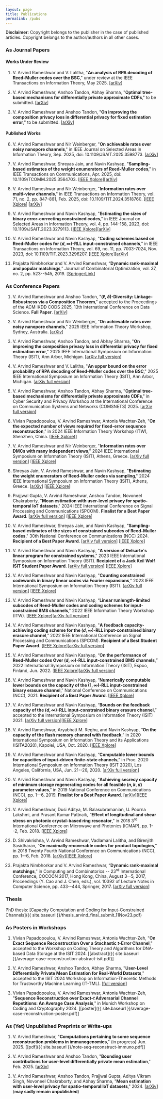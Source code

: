 ```yaml
---
layout: page
title: Publications
permalink: /pubs
---
```


**Disclaimer**: Copyright belongs to the publisher in the case of published articles. Copyright belongs to the author/authors in all other cases.

### As Journal Papers

#### Works Under Review

1. V. Arvind Rameshwar and V. Lalitha, "**An analysis of RPA decoding of Reed-Muller codes over the BSC**," under review at the IEEE Transactions on Information Theory, May 2025. [[arXiv](https://arxiv.org/abs/2412.08129)]

2. V. Arvind Rameshwar, Anshoo Tandon, Abhay Sharma, "**Optimal tree-based mechanisms for differentially private approximate CDFs**," to be submitted. [[arXiv](https://arxiv.org/abs/2409.18573)]

3. V. Arvind Rameshwar and Anshoo Tandon, "**On improving the composition privacy loss in differential privacy for fixed estimation error**," to be submitted. [[arXiv](https://arxiv.org/abs/2405.06261)]

#### Published Works

6. V. Arvind Rameshwar and Nir Weinberger, "**On achievable rates over noisy nanopore channels**," in IEEE Journal on Selected Areas in Information Theory, Sep. 2025, doi: 10.1109/JSAIT.2025.3598773. [[arXiv](https://arxiv.org/abs/2501.02917)]

7. V. Arvind Rameshwar, Shreyas Jain, and Navin Kashyap, "**Sampling-based estimates of the weight enumerators of Reed-Muller codes**," in IEEE Transactions on Communications, Apr. 2025, doi: 10.1109/TCOMM.2025.3564703. [[IEEE Xplore](https://ieeexplore.ieee.org/document/10978048)][[arXiv](https://arxiv.org/abs/2403.05893)]

8. V. Arvind Rameshwar and Nir Weinberger, "**Information rates over multi-view channels**," in IEEE Transactions on Information Theory, vol. 71, no. 2, pp. 847-861, Feb. 2025, doi: 10.1109/TIT.2024.3518760. [[IEEE Xplore](https://ieeexplore.ieee.org/document/10804170)] [[arXiv](https://arxiv.org/abs/2405.07264)]

9. V. Arvind Rameshwar and Navin Kashyap, "**Estimating the sizes of binary error-correcting constrained codes**," in IEEE Journal on Selected Areas in Information Theory, vol. 4, pp. 144-158, 2023, doi: 10.1109/JSAIT.2023.3279113. [[IEEE Xplore](https://ieeexplore.ieee.org/document/10131968)][[arXiv](https://arxiv.org/abs/2301.05098)]

10. V. Arvind Rameshwar and Navin Kashyap, "**Coding schemes based on Reed-Muller codes for $(d,\infty)$-RLL input-constrained channels**," in IEEE Transactions on Information Theory, vol. 69, no. 11, pp. 7003-7024, Nov. 2023, doi: 10.1109/TIT.2023.3296207. [[IEEE Xplore](https://ieeexplore.ieee.org/document/10185128)][[arXiv](https://arxiv.org/abs/2211.05513)]

11. Prajakta Nimbhorkar and V. Arvind Rameshwar, “**Dynamic rank-maximal and popular matchings**,” Journal of Combinatorial Optimization, vol. 37, no. 2, pp. 523--545, 2019. [[SpringerLink](https://link.springer.com/article/10.1007/s10878-018-0348-9#:~:text=A%20matching%20M%20in%20G,and%20deleted%20at%20any%20point.)]
 

### As Conference Papers

1. V. Arvind Rameshwar and Anshoo Tandon, "**$(\ell,\delta)$-Diversity: Linkage-Robustness via a Composition Theorem**," accepted to the Proceedings of the ACM IKDD CODS 2025, 13th International Conference on Data Science. **Full Paper**. [[arXiv](https://arxiv.org/abs/2506.18405)]

2. V. Arvind Rameshwar and Nir Weinberger, "**On achievable rates over noisy nanopore channels**," 2025 IEEE Information Theory Workshop, Sydney, Australia. [[arXiv](https://arxiv.org/abs/2501.02917)]

3. V. Arvind Rameshwar, Anshoo Tandon, and Abhay Sharma, "**On improving the composition privacy loss in differential privacy for fixed estimation error**," 2025 IEEE International Symposium on Information Theory (ISIT), Ann Arbor, Michigan. [[arXiv full version](https://arxiv.org/abs/2405.06261)]

4. V. Arvind Rameshwar and V. Lalitha, "**An upper bound on the error probability of RPA decoding of Reed-Muller codes over the BSC**," 2025 IEEE International Symposium on Information Theory (ISIT), Ann Arbor, Michigan. [[arXiv full version](https://arxiv.org/abs/2412.08129)]

5. V. Arvind Rameshwar, Anshoo Tandon, Abhay Sharma, "**Optimal tree-based mechanisms for differentially private approximate CDFs**," in Cyber Security and Privacy Workshop at the International Conference on Communication Systems and Networks (COMSNETS) 2025. [[arXiv full version](https://arxiv.org/abs/2409.18573)]

6. Vivian Papadopoulou, V. Arvind Rameshwar, Antonia Wachter-Zeh, "**On the expected number of views required for fixed-error sequence reconstruction**," in 2024 IEEE Information Theory Workshop (ITW), Shenzhen, China. [[IEEE Xplore](https://ieeexplore.ieee.org/document/10806938))]

7. V. Arvind Rameshwar and Nir Weinberger, "**Information rates over DMCs with many independent views**,"  2024 IEEE International Symposium on Information Theory (ISIT), Athens, Greece. [[arXiv full version](https://arxiv.org/abs/2405.07264)] [[IEEE Xplore](https://ieeexplore.ieee.org/document/10619212)]

8. Shreyas Jain, V. Arvind Rameshwar, and Navin Kashyap, "**Estimating the weight enumerators of Reed-Muller codes via sampling**," 2024 IEEE International Symposium on Information Theory (ISIT), Athens, Greece. [[arXiv](https://arxiv.org/abs/2403.05893)] [[IEEE Xplore](https://ieeexplore.ieee.org/document/10619284)]

9. Prajjwal Gupta, V. Arvind Rameshwar, Anshoo Tandon, Novoneel Chakraborty, "**Mean estimation with user-level privacy for spatio-temporal IoT datasets**," 2024 IEEE International Conference on Signal Processing and Communications (SPCOM). **Finalist for a Best Paper Award**. [[arXiv full version](https://arxiv.org/abs/2401.15906)] [[IEEE Xplore](https://ieeexplore.ieee.org/document/10631607)]

10. V. Arvind Rameshwar, Shreyas Jain, and Navin Kashyap, "**Sampling-based estimates of the sizes of constrained subcodes of Reed-Muller codes**," 30th National Conference on Communications (NCC) 2024. **Recipient of a Best Paper Award**. [[arXiv full version](https://arxiv.org/abs/2309.08907)] [[IEEE Xplore](https://ieeexplore.ieee.org/document/10485899)]

11. V. Arvind Rameshwar and Navin Kashyap, "**A version of Delsarte's linear program for constrained systems**," 2023 IEEE International Symposium on Information Theory (ISIT).  **Recipient of a Jack Keil Wolf ISIT Student Paper Award**. [[arXiv full version](https://arxiv.org/abs/2301.05098)] [[IEEE Xplore](https://ieeexplore.ieee.org/document/10206570)]

12. V. Arvind Rameshwar and Navin Kashyap, "**Counting constrained codewords in binary linear codes via Fourier expansions**," 2023 IEEE International Symposium on Information Theory (ISIT). [[arXiv full version](https://arxiv.org/abs/2301.05098)] [[IEEE Xplore](https://ieeexplore.ieee.org/document/10206631)]

13. V. Arvind Rameshwar and Navin Kashyap, “**Linear runlength-limited subcodes of Reed-Muller codes and coding schemes for input-constrained BMS channels**," 2022 IEEE Information Theory Workshop (ITW). [[IEEE Xplore](https://ieeexplore.ieee.org/document/9965911)][[arXiv full version](https://arxiv.org/abs/2205.04153)]

14. V. Arvind Rameshwar and Navin Kashyap, "**A feedback capacity-achieving coding scheme for the $(d,\infty)$-RLL input-constrained binary erasure channel**," 2022 IEEE International Conference on Signal Processing and Communications (SPCOM). **Recipient of a Best Student Paper Award**. [[IEEE Xplore](https://ieeexplore.ieee.org/document/9840852)][[arXiv full version](https://arxiv.org/abs/2204.06780)]

15. V. Arvind Rameshwar and Navin Kashyap, “**On the performance of Reed-Muller codes Over $(d,\infty)$-RLL input-constrained BMS channels**,” 2022 International Symposium on Information Theory (ISIT), Espoo, Finland, Jun. 2022. [[IEEE Xplore](https://ieeexplore.ieee.org/document/9834876?signout=success)][[arXiv full version](https://arxiv.org/abs/2201.02035)]

16. V. Arvind Rameshwar and Navin Kashyap, “**Numerically computable lower bounds on the capacity of the $(1,\infty)$-RLL input-constrained binary erasure channel**,” National Conference on Communications (NCC), 2021. **Recipient of a Best Paper Award**. [[IEEE Xplore](https://ieeexplore.ieee.org/document/9530025)]

17. V. Arvind Rameshwar and Navin Kashyap, “**Bounds on the feedback capacity of the $(d,\infty)$-RLL input-constrained binary erasure channel**,” accepted to the International Symposium on Information Theory (ISIT) 2021. [[arXiv full version](https://arxiv.org/abs/2101.08638)][[IEEE Xplore](https://ieeexplore.ieee.org/document/9518138)]

18. V. Arvind Rameshwar, Aryabhatt M. Reghu, and Navin Kashyap, “**On the capacity of the flash memory channel with feedback**,” in 2020 International Symposium on Information Theory and its Applications (ISITA2020), Kapolei, USA, Oct. 2020. [[IEEE Xplore](https://ieeexplore.ieee.org/document/9366100)]

19. V. Arvind Rameshwar and Navin Kashyap, “**Computable lower bounds for capacities of input-driven finite-state channels**,” in Proc. 2020 International Symposium on Information Theory (ISIT 2020), Los Angeles, California, USA, Jun. 21--26, 2020. [[arXiv full version](https://arxiv.org/abs/2001.03423)]

20. V. Arvind Rameshwar and Navin Kashyap, “**Achieving secrecy capacity of minimum storage regenerating codes for all feasible $(n,k,d)$ parameter values**,” in 2019 National Conference on Communications (NCC), pp. 1--6, 2019. **Finalist for a Best Paper Award**. [[arXiv](https://arxiv.org/abs/1902.09865)][[IEEE Xplore](https://ieeexplore.ieee.org/document/8732243)]

21. V. Arvind Rameshwar, Dusi Aditya, M. Balasubramanian, U. Poorna Lakshmi, and Prasant Kumar Pattnaik, “**Effect of longitudinal and shear stress on photonic crystal-based ring resonator**,” in 2018 3<sup>rd</sup> International Conference on Microwave and Photonics (ICMAP), pp. 1--2, Feb. 2018. [[IEEE Xplore](https://ieeexplore.ieee.org/document/8354569)]

22. D. Shivakrishna, V. Arvind Rameshwar, Vadlamani Lalitha, and Birenjith Sasidharan, “**On maximally recoverable codes for product topologies**,” in 2018 Twenty Fourth National Conference on Communications (NCC), pp. 1--6, Feb. 2018. [[arXiv](https://arxiv.org/abs/1801.03379)][[IEEE Xplore](https://ieeexplore.ieee.org/document/8599965)]

23. Prajakta Nimbhorkar and V. Arvind Rameshwar, “**Dynamic rank-maximal matchings**,” in Computing and Combinatorics -- 23<sup>rd</sup> International Conference, COCOON 2017, Hong Kong, China, August 3--5, 2017, Proceedings (Y. Cao and J. Chen, eds.), vol. 10392 of Lecture Notes in Computer Science, pp. 433--444, Springer, 2017. [[arXiv full version](https://arxiv.org/abs/1704.00899)]

### Thesis

PhD thesis: [Capacity Computation and Coding for Input-Constrained Channels]({{ site.baseurl }}/thesis_arvind_final_submit_11Nov23.pdf)

### As Posters in Workshops

1. Vivian Papadopoulou, V. Arvind Rameshwar, Antonia Wachter-Zeh, "**On Exact Sequence Reconstruction Over a
Stochastic $t$-Error Channel**," accepted to the Workshop on Coding Theory and Algorithms for DNA-based Data Storage at the ISIT 2024. [[abstract]({{ site.baseurl }}/average-case-reconstruction-abstract-isit.pdf)]

2. V. Arvind Rameshwar, Anshoo Tandon, Abhay Sharma, "**User-Level Differentially Private Mean Estimation for Real-World Datasets**," accepted to the ISIT 2024 Workshop on Information-Theoretic Methods for Trustworthy Machine Learning (IT-TML). [[full version](https://arxiv.org/abs/2401.15906)]

3. Vivian Papadopoulou, V. Arvind Rameshwar, Antonia Wachter-Zeh, "**Sequence Reconstruction over Exact-$t$ Adversarial Channel Repetitions: An Average Case Analysis**," in Munich Workshop on Coding and Cryptography 2024. [[poster]({{ site.baseurl }}/average-case-reconstruction-poster.pdf)]


### As (Yet) Unpublished Preprints or Write-ups

1. V. Arvind Rameshwar, "**Computations pertaining to some sequence reconstruction problems in immunogenomics**," (in progress) Jun. 2025. [[pdf]({{ site.baseurl }}/note-seq-reconstruct-immuno.pdf)]

2. V. Arvind Rameshwar and Anshoo Tandon, "**Bounding user contributions for user-level differentially private mean estimation**," Feb. 2025. [[arXiv](https://arxiv.org/abs/2502.04749)]

3. V. Arvind Rameshwar, Anshoo Tandon, Prajjwal Gupta, Aditya Vikram Singh, Novoneel Chakraborty, and Abhay Sharma, "**Mean estimation with user-level privacy for spatio-temporal IoT datasets**," 2024. [[arXiv](https://arxiv.org/abs/2401.15906)] (**may sadly remain unpublished**)
